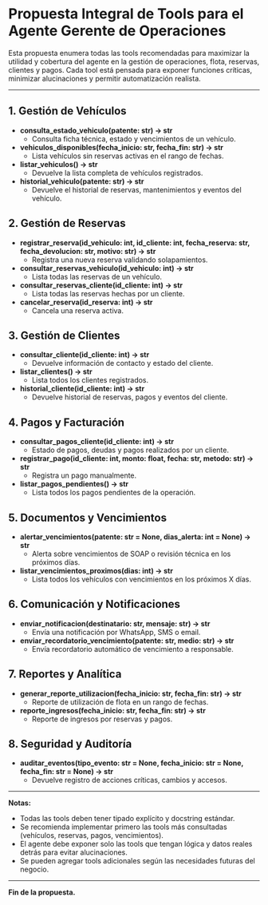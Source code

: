 # Propuesta Integral de Tools para el Agente Gerente de Operaciones

Esta propuesta enumera todas las tools recomendadas para maximizar la utilidad y cobertura del agente en la gestión de operaciones, flota, reservas, clientes y pagos. Cada tool está pensada para exponer funciones críticas, minimizar alucinaciones y permitir automatización realista.

---

## 1. Gestión de Vehículos
- **consulta_estado_vehiculo(patente: str) -> str**
  - Consulta ficha técnica, estado y vencimientos de un vehículo.
- **vehiculos_disponibles(fecha_inicio: str, fecha_fin: str) -> str**
  - Lista vehículos sin reservas activas en el rango de fechas.
- **listar_vehiculos() -> str**
  - Devuelve la lista completa de vehículos registrados.
- **historial_vehiculo(patente: str) -> str**
  - Devuelve el historial de reservas, mantenimientos y eventos del vehículo.

## 2. Gestión de Reservas
- **registrar_reserva(id_vehiculo: int, id_cliente: int, fecha_reserva: str, fecha_devolucion: str, motivo: str) -> str**
  - Registra una nueva reserva validando solapamientos.
- **consultar_reservas_vehiculo(id_vehiculo: int) -> str**
  - Lista todas las reservas de un vehículo.
- **consultar_reservas_cliente(id_cliente: int) -> str**
  - Lista todas las reservas hechas por un cliente.
- **cancelar_reserva(id_reserva: int) -> str**
  - Cancela una reserva activa.

## 3. Gestión de Clientes
- **consultar_cliente(id_cliente: int) -> str**
  - Devuelve información de contacto y estado del cliente.
- **listar_clientes() -> str**
  - Lista todos los clientes registrados.
- **historial_cliente(id_cliente: int) -> str**
  - Devuelve historial de reservas, pagos y eventos del cliente.

## 4. Pagos y Facturación
- **consultar_pagos_cliente(id_cliente: int) -> str**
  - Estado de pagos, deudas y pagos realizados por un cliente.
- **registrar_pago(id_cliente: int, monto: float, fecha: str, metodo: str) -> str**
  - Registra un pago manualmente.
- **listar_pagos_pendientes() -> str**
  - Lista todos los pagos pendientes de la operación.

## 5. Documentos y Vencimientos
- **alertar_vencimientos(patente: str = None, dias_alerta: int = None) -> str**
  - Alerta sobre vencimientos de SOAP o revisión técnica en los próximos días.
- **listar_vencimientos_proximos(dias: int) -> str**
  - Lista todos los vehículos con vencimientos en los próximos X días.

## 6. Comunicación y Notificaciones
- **enviar_notificacion(destinatario: str, mensaje: str) -> str**
  - Envía una notificación por WhatsApp, SMS o email.
- **enviar_recordatorio_vencimiento(patente: str, medio: str) -> str**
  - Envía recordatorio automático de vencimiento a responsable.

## 7. Reportes y Analítica
- **generar_reporte_utilizacion(fecha_inicio: str, fecha_fin: str) -> str**
  - Reporte de utilización de flota en un rango de fechas.
- **reporte_ingresos(fecha_inicio: str, fecha_fin: str) -> str**
  - Reporte de ingresos por reservas y pagos.

## 8. Seguridad y Auditoría
- **auditar_eventos(tipo_evento: str = None, fecha_inicio: str = None, fecha_fin: str = None) -> str**
  - Devuelve registro de acciones críticas, cambios y accesos.

---

**Notas:**
- Todas las tools deben tener tipado explícito y docstring estándar.
- Se recomienda implementar primero las tools más consultadas (vehículos, reservas, pagos, vencimientos).
- El agente debe exponer solo las tools que tengan lógica y datos reales detrás para evitar alucinaciones.
- Se pueden agregar tools adicionales según las necesidades futuras del negocio.

---

**Fin de la propuesta.**
